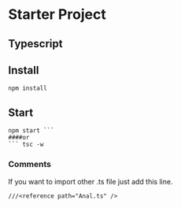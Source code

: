 # Starter Project 
## Typescript

## Install

```
npm install 
```

## Start

```
npm start ```
####or
``` tsc -w
```
### Comments
If you want to import other .ts file just add this line.

```
///<reference path="Anal.ts" />
```
